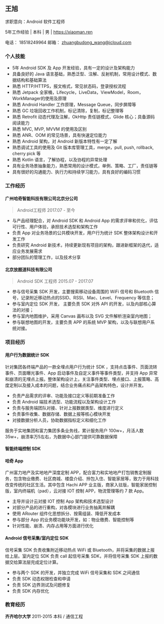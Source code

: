 ## 王旭

求职意向：Android 软件工程师

5年工作经验 | 本科 | 男 | https://xiaoman.ren

电话： 18518249964	邮箱： zhuangbudong_wang@icloud.com

### 个人技能

- 5年 Android SDK 及 App 开发经验，具有一定的设计及架构能力
- 具备良好的 Java 语言基础，熟悉泛型、注解、反射机制，常用设计模式、数据结构和基础算法
- 熟悉 HTTP/HTTPS，报文格式，常见状态码，登录授权流程
- 熟悉 Jetpack 全家桶，Lifecycle，LiveData，ViewModel，Room，WorkManager的使用及原理
- 熟悉 Android Handler 工作原理，Message Queue，同步屏障等
- 熟悉 GC 垃圾回收工作机制，标记清除，复制，标记整理等
- 熟悉 Retrofit 动态代理及注解，OkHttp 责任链模式，Glide 核心；具备源码阅读能力
- 熟悉 MVC, MVP, MVVM 的使用及区别
- 熟悉 ANR、OOM 的常见场景，具有快速定位能力
- 熟悉 Android 架构，对 Android 新版本特性有一定了解
- 熟悉调试工具的使用及 Git 版本库管理工具，merge，pull, push, rollback, cherry pick 等
- 熟悉 Kotlin 语言，了解协程，以及协程的异常处理
- 具有业务场景抽象能力，熟悉常用的设计模式，单例、策略、工厂，责任链等
- 具有很好的沟通能力、执行力和持续学习能力，具有良好的编码习惯

### 工作经历

#### 广州哈奇智能科技有限公司北京分公司

> Android工程师	2017.07 - 至今

* 与产品经理配合，对  Android SDK 和 Android App 的需求评审和优化，评估可行性、用户体验，承担技术选型和架构工作
* 负责 App 对业务场景的公共模块开发，用户行为统计 SDK 整体架构设计和开发工作
* 负责研究 Android 新技术，持续更新现有项目的架构，跟进新框架的迭代，适应业务发展需求
* 部分团队的管理工作，以及技术分享

#### 北京放题道科技有限公司

> Android  SDK 工程师 	2015.07 - 2017.07

* 参与信号采集 SDK 开发，主要搜索移动设备周围的 WiFi 信号和 Bluetooth 信号，记录附近移动热点的SSID、RSSI、Mac、Level、Frequency 等信息； 
* 参与室内定位 SDK 开发， 主要负责 SDK 对外 API 的开发，以及内部核心算法的对接； 
* 参与室内地图维护，采用 Canvas 画布以及 SVG 文件解析渲染室内地图； 
* 参与联想地图的开发，主要负责 APP 的系统 MVP 架构，以及与联想用户系统对接。 

### 项目经历

#### 用户行为数据统计 SDK

针对集团各终端产品的一款全埋点用户行为统计 SDK ，支持点击事件、页面流转事件、页面曝光事件、App 启动事件及自定义事件等事件类型，并支持 App 异常和崩溃的无埋点上报。整体架构设计上，关注事件类型、埋点接口、上报策略、高度定制以及接入成本的问题，结合业务痛点和产品架构特色，设计并开发。

* 负责产品需求的评审、功能及接口定义等前期准备工作
* 负责 Android 端技术选型、功能流程以及架构设计工作
* 负责与服务端团队对接、针对上报数据类型、维度进行定义
* 负责事件收集、数据存储、数据上报等核心模块开发
* 对接数据分析人员，协助数据指标定义和细化工作

服务于实地集团和富力集团多条业务线，累计服务用户 100w+，月活人数 35w+，崩溃率万5左右，为数据中心部门提供可靠数据保障

#### 智能终端控制 SDK



#### 哈奇 App

广州富力地产及实地地产深度定制 APP，配合富力和实地地产打包销售定制服务，包含物业缴费、社区商城、楼盘介绍、拎包入住、智能家居等，致力于用科技改变传统的社区生活。其中包含 Hachi APP 业主版，商家入驻版，智能家居控制版，室内终端机（pad），云对接 IOT 控制 APP，物流管理等约 7 款 App。

* 主导并设计云对接 IOT 控制 App 架构和技术选型设计
* 对部分产品的进行重构，对各模块进行业务抽离并解耦
* 使用 ARouter 组件化思想拆分、按需组装、降低开发成本
* 参与部分 App 的业务模功能块开发，如：物业缴费、智能控制等
* 针对性能、崩溃、内存占用等方面进行优化

#### Android 信号采集/室内定位 SDK

信号采集 SDK 负责收集附近移动热点 WiFi 或 Bluetooth，并将采集的数据上报给上层。室内定位 SDK 负责 call 起信号采集 SDK，并将信号采集 SDK 上报的数据交给算法层完成定位计算。

* 参与两个 SDK 的开发，并独立完成 WiFi 信号采集和 SDK 之间通信
* 负责 SDK 动态权限检查和申请
* 负责 SDK 边界测试及问题修复
* 负责 SDK 内存优化

### 教育经历

**齐齐哈尔大学** 2011-2015 本科 / 通信工程